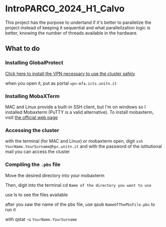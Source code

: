 # IntroPARCO_2024_H1_Calvo
This project has the purpose to undertand if it's better to parallelize the project instead of keeping it sequential and what parallelization logic is better, knowing the number of threads available in the hardware.

## What to do
### Installing GlobalProtect
[Click here to install the VPN necessary to use the cluster safely](https://servicedesk.unitn.it/sd/it/kb-article/globalprotect-palo-alto-client-downloads?id=kb_article_view&sysparm_article=KB0011269)

when you open it, put as portal `vpn-mfa.icts.unitn.it`

### Installing MobaXTerm
MAC and Linux provide a built-in SSH client, but I'm on windows so I installed Mobaxterm (PuTTY is a valid alternative). To install mobaxterm, visit [the official web page](https://mobaxterm.mobatek.net/)
### Accessing the cluster
with the terminal (for MAC and Linux) or mobaxterm open, digit `ssh YourName.YourSurname@hpc.unitn.it` and with the password of the istitutional mail you can access the cluster
### Compiling the `.pbs` file
Move the desired directory into your mobaxterm

Then, digit into the terminal cd `Name of the directory you want to use`

use ls to see the files available

after you saw the name of the pbs file, use qsub `NameOfThePbsFile.pbs` to run it

with qstat -u `YourName.YourSurname`
